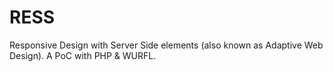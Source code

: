RESS
====

Responsive Design with Server Side elements (also known as Adaptive Web Design). A PoC with PHP & WURFL.
